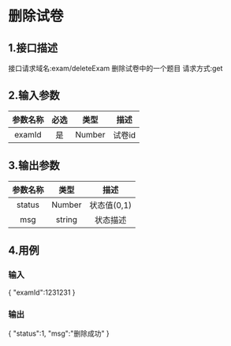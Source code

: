 # 删除试卷

## 1.接口描述

接口请求域名:exam/deleteExam
删除试卷中的一个题目
请求方式:get

## 2.输入参数

|  参数名称  | 必选  |  类型  |         描述         |
| :-------: | :---: | :----: | :------------------: |
| examId | 是 | Number | 试卷id |

## 3.输出参数

|  参数名称  |  类型  |         描述         |
| :-------: | :----: | :------------------: |
| status | Number | 状态值(0,1) |
| msg | string | 状态描述 |

## 4.用例

### 输入

{
    "examId":1231231
}

### 输出

{
    "status":1,
    "msg":"删除成功"
}